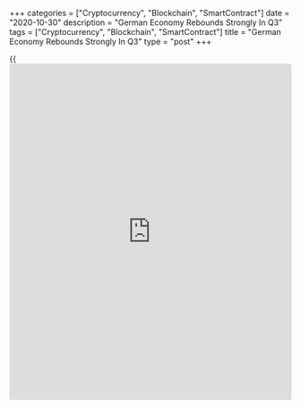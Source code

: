 +++
categories = ["Cryptocurrency", "Blockchain", "SmartContract"]
date = "2020-10-30"
description = "German Economy Rebounds Strongly In Q3"
tags = ["Cryptocurrency", "Blockchain", "SmartContract"]
title = "German Economy Rebounds Strongly In Q3"
type = "post"
+++

{{<iframe id="large-banner" src="https://www.bounty.group/#slide=13.0" width="100%" height="600" scrolling="no" style="border: 0px solid rgb(216, 221, 230); border-radius: 3px;">}}

The German [economy][1] rebounded strongly in the third quarter from the
historic slump caused by the coronavirus pandemic, and the pace of
growth exceeded expectations, preliminary data from Destatis showed
Friday.

Gross domestic product grew 8.2 percent quarter-on-quarter, reversing a
9.8 percent fall in the second quarter. This was also faster than the
expected growth of 7.3 percent.

Underpinned by consumer spending, investment in equipment and a sharp
rise in exports, the economy ended the severe recession that was caused
by the impact of the [coronavirus][2], or Covid-19, pandemic and
subsequent lockdown restrictions.

However, Destatis said GDP was 4.2 percent lower compared to the fourth
quarter of 2019, the quarter before the global corona crisis.

Year-on-year, the price-adjusted GDP fell 4.1 percent in the third
quarter, much slower than the 11.3 percent decrease seen in the second
quarter and a 5.2 percent fall economists' had forecast.

Likewise, GDP, adjusted for [calendar](https://www.fintechee.com/web-trader/) effects, declined 4.3 percent
annually after easing 11.3 percent.

The statistical office is set to publish detailed results for the third
quarter on November 24.

The International Monetary Fund forecast Germany's GDP to contract 6
percent this year, but to recover next year with a 4.2 percent growth.

In the monthly report released Monday, Bundesbank said the economic
recovery is likely to continue in the current quarter, albeit at a much
slower pace.

The 'lockdown 2.0' still tries to spare industry but given that many
parts of the service sector will now be closed for at least four weeks,
there is a risk that despite new government support of some EUR 10
billion, unemployment and insolvencies will increase, Carsten Brzeski,
an ING economist said.

Add to this second or third round effects and probably more lockdowns in
other European countries and a double-dip looks unavoidable, the
economist noted.

The government forecast the economy to shrink 5.5 percent this year,
before expanding 4.4 percent in 2021. For the year 2022, an increase in
economic output of 2.5 percent is expected.

For comments and feedback [contact](https://www.playgroundfx.com/contact/): editorial@rtt[news](https://www.letsplayfx.com/blog/forex-news-website/).com

[Economic News][1]

 **What parts of the world are seeing the best (and worst) economic
performances lately? Click[here][3] to check out our [Econ Scorecard][3]
and find out! See up-to-the-moment [ranking](https://www.playgroundfx.com/blog/crypto-exchange-ranking/)s for the best and worst
performers in [GDP][4], [unemployment rate][5], [inflation][3] and much
more.**

   1. www.rtt[news](https://www.letsplayfx.com/blog/forex-news-website/).com/Content/EconomicNews.aspx
   2. www.rtt[news](https://www.letsplayfx.com/blog/forex-news-website/).com/list/coronavirus.aspx
   3. www.rtt[news](https://www.letsplayfx.com/blog/forex-news-website/).com/economic-scorecard/world-rank/CPI/highest-performance.aspx
   4. www.rtt[news](https://www.letsplayfx.com/blog/forex-news-website/).com/economic-scorecard/world-rank/GDP/highest-performance.aspx
   5. www.rtt[news](https://www.letsplayfx.com/blog/forex-news-website/).com/economic-scorecard/world-rank/unemployment-rate/lowest-performance.aspx